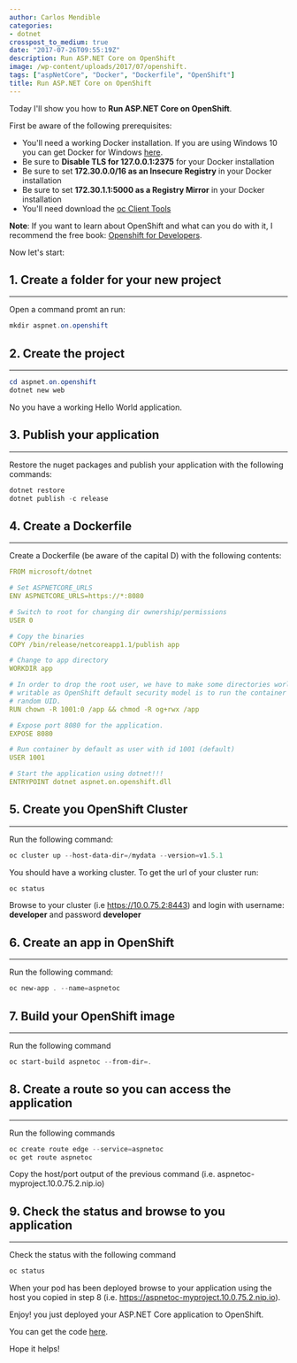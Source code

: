```yaml
---
author: Carlos Mendible
categories:
- dotnet
crosspost_to_medium: true
date: "2017-07-26T09:55:19Z"
description: Run ASP.NET Core on OpenShift
image: /wp-content/uploads/2017/07/openshift.
tags: ["aspNetCore", "Docker", "Dockerfile", "OpenShift"]
title: Run ASP.NET Core on OpenShift
---
```

Today I'll show you how to **Run ASP.NET Core on OpenShift**.

First be aware of the following prerequisites:

  * You'll need a working Docker installation. If you are using Windows 10 you can get Docker for Windows <a href="https://docs.docker.com/docker-for-windows/install/#download-docker-for-windows" target="_blank">here</a>.
  * Be sure to **Disable TLS for 127.0.0.1:2375** for your Docker installation
  * Be sure to set **172.30.0.0/16 as an Insecure Registry** in your Docker installation
  * Be sure to set **172.30.1.1:5000 as a Registry Mirror** in your Docker installation
  * You'll need download the <a href="https://www.openshift.org/download.html" target="_blank">oc Client Tools</a>

**Note**: If you want to learn about OpenShift and what can you do with it, I recommend the free book: <a href="https://www.openshift.com/promotions/for-developers.html" target="_blank">Openshift for Developers</a>.

Now let's start:

## 1. Create a folder for your new project
---
Open a command promt an run:
    
``` powershell
mkdir aspnet.on.openshift
```

## 2. Create the project
---

``` powershell
cd aspnet.on.openshift
dotnet new web
```
No you have a working Hello World application.

## 3. Publish your application
---
Restore the nuget packages and publish your application with the following commands:
          
``` powershell
dotnet restore
dotnet publish -c release
```

## 4. Create a Dockerfile
---
Create a Dockerfile (be aware of the capital D) with the following contents:

``` yml
FROM microsoft/dotnet 

# Set ASPNETCORE_URLS
ENV ASPNETCORE_URLS=https://*:8080

# Switch to root for changing dir ownership/permissions
USER 0

# Copy the binaries
COPY /bin/release/netcoreapp1.1/publish app

# Change to app directory
WORKDIR app

# In order to drop the root user, we have to make some directories world
# writable as OpenShift default security model is to run the container under
# random UID.
RUN chown -R 1001:0 /app && chmod -R og+rwx /app

# Expose port 8080 for the application.
EXPOSE 8080

# Run container by default as user with id 1001 (default)
USER 1001

# Start the application using dotnet!!!
ENTRYPOINT dotnet aspnet.on.openshift.dll
```

## 5. Create you OpenShift Cluster
---
Run the following command:

``` powershell
oc cluster up --host-data-dir=/mydata --version=v1.5.1
```

You should have a working cluster. To get the url of your cluster run:
          
``` powershell
oc status 
```
          
Browse to your cluster (i.e <a href="https://10.0.75.2:8443" target="_blank">https://10.0.75.2:8443</a>) and login with username: **developer** and password **developer**

## 6. Create an app in OpenShift
---
Run the following command: 
          
``` powershell
oc new-app . --name=aspnetoc
```
 
## 7. Build your OpenShift image
---
Run the following command 
          
``` powershell
oc start-build aspnetoc --from-dir=.
```

## 8. Create a route so you can access the application
--- 
Run the following commands 
          
``` powershell
oc create route edge --service=aspnetoc
oc get route aspnetoc
```
          
Copy the host/port output of the previous command (i.e. aspnetoc-myproject.10.0.75.2.nip.io)

## 9. Check the status and browse to you application
---
Check the status with the following command 
          
``` powershell
oc status
```
          
When your pod has been deployed browse to your application using the host you copied in step 8 (i.e. <a href="https://aspnetoc-myproject.10.0.75.2.nip.io" target="_blank">https://aspnetoc-myproject.10.0.75.2.nip.io</a>).

Enjoy! you just deployed your ASP.NET Core application to OpenShift.

You can get the code <a href="https://github.com/cmendible/dotnetcore.samples/tree/master/aspnet.on.openshift" target="_blank">here</a>.

Hope it helps!